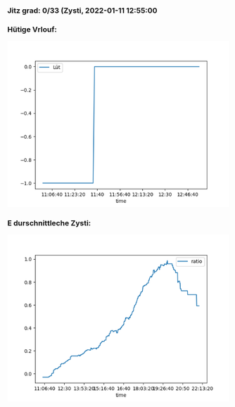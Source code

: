 ### Jitz grad: 0/33 (Zysti, 2022-01-11 12:55:00

### Hütige Vrlouf:
![Graph](Today.png)

### E durschnittleche Zysti:
![Graph](Zysti.png)